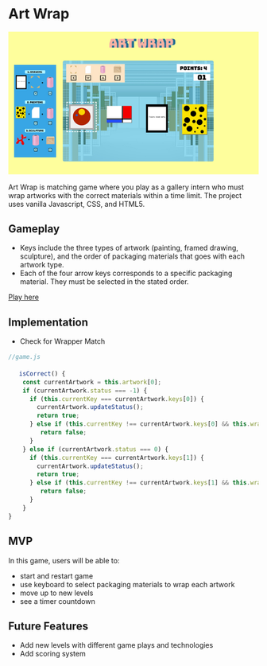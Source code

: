 # Art Wrap

![gameplay](./wireframe/screenshot3.jpg)

Art Wrap is matching game where you play as a gallery intern who must wrap artworks with the correct materials within a time limit. The project uses 
vanilla Javascript, CSS, and HTML5.

## Gameplay
- Keys include the three types of artwork (painting, framed drawing, sculpture), and the order of packaging materials that goes with each artwork type.
- Each of the four arrow keys corresponds to a specific packaging material. They must be selected in the stated order.

[Play here](https://sonja-ng.github.io/art_wrap/)

## Implementation
- Check for Wrapper Match
```js
//game.js

   isCorrect() { 
    const currentArtwork = this.artwork[0];
    if (currentArtwork.status === -1) {
      if (this.currentKey === currentArtwork.keys[0]) {
        currentArtwork.updateStatus();
        return true;
      } else if (this.currentKey !== currentArtwork.keys[0] && this.wrapper.includes(this.currentKey)) {
         return false;
      }
    } else if (currentArtwork.status === 0) {
      if (this.currentKey === currentArtwork.keys[1]) {
        currentArtwork.updateStatus();
        return true;
      } else if (this.currentKey !== currentArtwork.keys[1] && this.wrapper.includes(this.currentKey)) {
         return false;
      }
    }
}
```

## MVP

In this game, users will be able to:
- start and restart game
- use keyboard to select packaging materials to wrap each artwork
- move up to new levels
- see a timer countdown

## Future Features
- Add new levels with different game plays and technologies
- Add scoring system